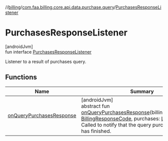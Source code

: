//[billing](../../../index.md)/[com.faa.billing.core.api.data.purchase.query](../index.md)/[PurchasesResponseListener](index.md)

# PurchasesResponseListener

[androidJvm]\
fun interface [PurchasesResponseListener](index.md)

Listener to a result of purchases query.

## Functions

| Name | Summary |
|---|---|
| [onQueryPurchasesResponse](on-query-purchases-response.md) | [androidJvm]<br>abstract fun [onQueryPurchasesResponse](on-query-purchases-response.md)(billingResponseCode: [BillingResponseCode](../../com.faa.billing.core.api/-billing-response-code/index.md), purchases: [List](https://kotlinlang.org/api/latest/jvm/stdlib/kotlin.collections/-list/index.html)&lt;[Purchase](../../com.faa.billing.core.api/-purchase/index.md)&gt;)<br>Called to notify that the query purchases operation has finished. |
